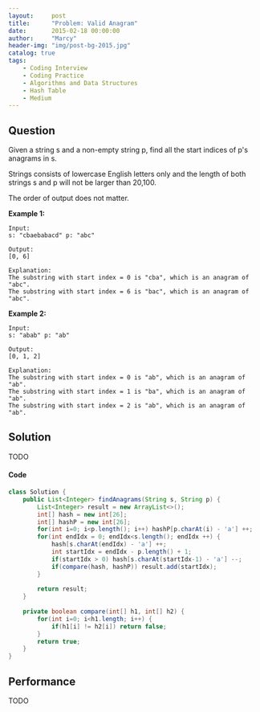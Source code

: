 ```yaml
---
layout:     post
title:      "Problem: Valid Anagram"
date:       2015-02-18 00:00:00
author:     "Marcy"
header-img: "img/post-bg-2015.jpg"
catalog: true
tags:
    - Coding Interview
    - Coding Practice
    - Algorithms and Data Structures
    - Hash Table
    - Medium
---
```


## Question

Given a string s and a non-empty string p, find all the start indices of p's anagrams in s.

Strings consists of lowercase English letters only and the length of both strings s and p will not be larger than 20,100.

The order of output does not matter.

**Example 1:**

```
Input:
s: "cbaebabacd" p: "abc"

Output:
[0, 6]

Explanation:
The substring with start index = 0 is "cba", which is an anagram of "abc".
The substring with start index = 6 is "bac", which is an anagram of "abc".
```

**Example 2:**

```
Input:
s: "abab" p: "ab"

Output:
[0, 1, 2]

Explanation:
The substring with start index = 0 is "ab", which is an anagram of "ab".
The substring with start index = 1 is "ba", which is an anagram of "ab".
The substring with start index = 2 is "ab", which is an anagram of "ab".
```

## Solution
TODO

#### Code
```java
class Solution {
    public List<Integer> findAnagrams(String s, String p) {
        List<Integer> result = new ArrayList<>();
        int[] hash = new int[26];
        int[] hashP = new int[26];
        for(int i=0; i<p.length(); i++) hashP[p.charAt(i) - 'a'] ++;
        for(int endIdx = 0; endIdx<s.length(); endIdx ++) {
            hash[s.charAt(endIdx) - 'a'] ++;
            int startIdx = endIdx - p.length() + 1;
            if(startIdx > 0) hash[s.charAt(startIdx-1) - 'a'] --;
            if(compare(hash, hashP)) result.add(startIdx);
        }
        
        return result;
    }
    
    private boolean compare(int[] h1, int[] h2) {
        for(int i=0; i<h1.length; i++) {
            if(h1[i] != h2[i]) return false;
        }
        return true;
    }
}
```

## Performance
TODO
